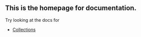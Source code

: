 ## This is the homepage for documentation.

Try looking at the docs for 
* [Collections](collections)
